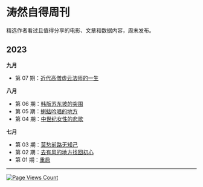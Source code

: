 # 涛然自得周刊

精选作者看过且值得分享的电影、文章和数据内容，周末发布。

## 2023

**九月**

- 第 07 期：[近代高僧虚云法师的一生](weekly/007.md)


**八月**

- 第 06 期：[韩版苏东坡的突围](weekly/006.md)
- 第 05 期：[蝲蛄吟唱的地方](weekly/005.md)
- 第 04 期：[中世纪女性的悲歌](weekly/004.md)

**七月**

- 第 03 期：[莫愁前路无知己](weekly/003.md)
- 第 02 期：[去有风的地方找回初心](weekly/002.md)
- 第 01 期：[重启](weekly/001.md) 

---

[![Page Views Count](https://badges.toozhao.com/badges/01H9GF5ZFDKDE2SX1P2NQHW968/green.svg)](https://badges.toozhao.com/stats/01H9GF5ZFDKDE2SX1P2NQHW968 "Get your own page views count badge on badges.toozhao.com")
